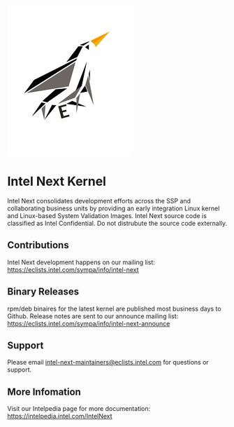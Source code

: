 ![Intel Next Logo](eywa/images/intel-next-logo-scaled.jpg)
# Intel Next Kernel
Intel Next consolidates development efforts across the SSP and collaborating business units by providing an early integration Linux kernel and Linux-based System Validation Images. Intel Next source code is classified as Intel Confidential. Do not distrubute the source code externally.
## Contributions
Intel Next development happens on our mailing list: https://eclists.intel.com/sympa/info/intel-next
## Binary Releases
rpm/deb binaires for the latest kernel are published most business days to Github. Release notes are sent to our announce mailing list: https://eclists.intel.com/sympa/info/intel-next-announce
## Support
Please email intel-next-maintainers@eclists.intel.com for questions or support.
## More Infomation
Visit our Intelpedia page for more documentation: https://intelpedia.intel.com/IntelNext

